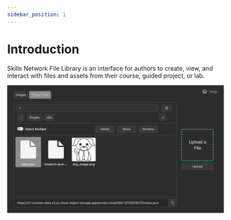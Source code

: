 ```yaml
---
sidebar_position: 1
---
```


# Introduction

Skills Network File Library is an interface for authors to create, view, and interact with files and assets from their course, guided project, or lab.

![File Library](/img/skills-network-file-library/introduction/file-library.png)